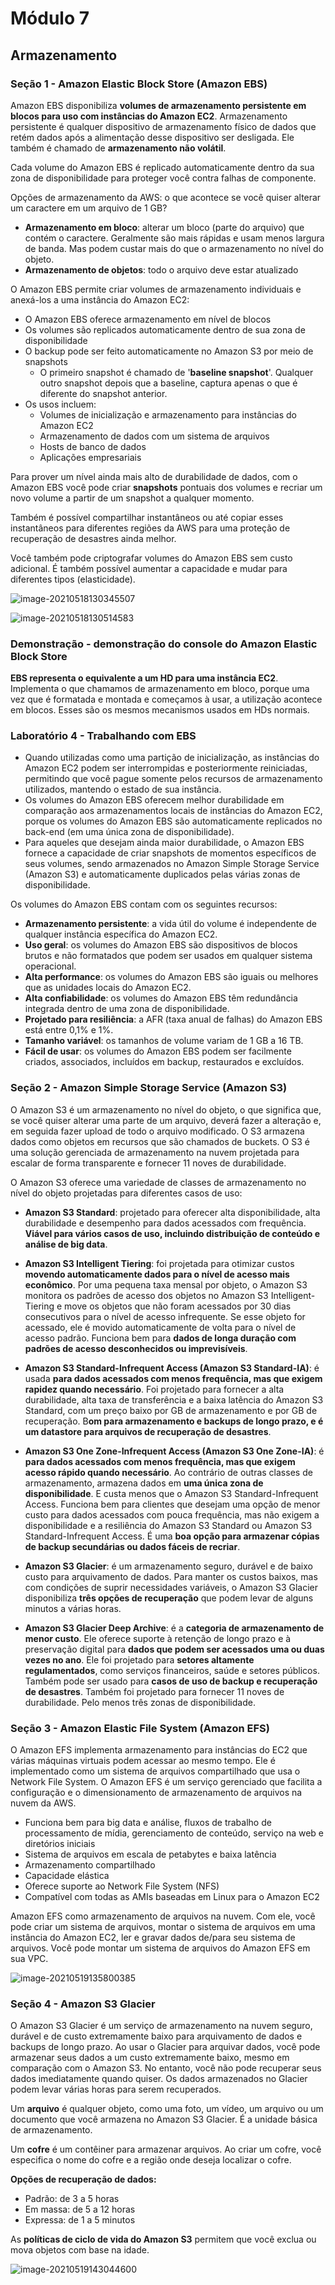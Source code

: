 # Módulo 7

## Armazenamento

### Seção 1 - Amazon Elastic Block Store (Amazon EBS) 

Amazon EBS disponibiliza **volumes de armazenamento persistente em blocos para uso com instâncias do Amazon EC2**. Armazenamento persistente é qualquer dispositivo de armazenamento físico de dados que retém dados após a alimentação desse dispositivo ser desligada. Ele também é chamado de **armazenamento não volátil**.

Cada volume do Amazon EBS é replicado automaticamente dentro da sua zona de disponibilidade para proteger você contra falhas de componente. 

Opções de armazenamento da AWS: o que acontece se você quiser alterar um caractere em um arquivo de 1 GB?

- **Armazenamento em bloco**: alterar um bloco (parte do arquivo) que contém o caractere. Geralmente são mais rápidas e usam menos largura de banda. Mas podem custar mais do que o armazenamento no nível do objeto.
- **Armazenamento de objetos**: todo o arquivo deve estar atualizado

O Amazon EBS permite criar volumes de armazenamento individuais e anexá-los a uma instância do Amazon EC2:

- O Amazon EBS oferece armazenamento em nível de blocos
- Os volumes são replicados automaticamente dentro de sua zona de disponibilidade
- O backup pode ser feito automaticamente no Amazon S3 por meio de snapshots
  - O primeiro snapshot é chamado de '**baseline snapshot**'. Qualquer outro snapshot depois que a baseline, captura apenas o que é diferente do snapshot anterior. 
- Os usos incluem:
  - Volumes de inicialização e armazenamento para instâncias do Amazon EC2
  - Armazenamento de dados com um sistema de arquivos
  - Hosts de banco de dados
  - Aplicações empresariais

Para prover um nível ainda mais alto de durabilidade de dados, com o Amazon EBS você pode criar **snapshots** pontuais dos volumes e recriar um novo volume a partir de um snapshot a qualquer momento.

Também é possível compartilhar instantâneos ou até copiar esses instantâneos para diferentes regiões da AWS para uma proteção de recuperação de desastres ainda melhor.

Você também pode criptografar volumes do Amazon EBS sem custo adicional. É também possível aumentar a capacidade e mudar para diferentes tipos (elasticidade).

![image-20210518130345507](C:\Users\Amanda\Documents\AWS\imagens\imagem-10.png)

![image-20210518130514583](C:\Users\Amanda\Documents\AWS\imagens\imagem-11.png)



### Demonstração - demonstração do console do Amazon Elastic Block Store

**EBS representa o equivalente  a um HD para uma instância EC2**.  Implementa o que chamamos de armazenamento em bloco, porque uma vez que é formatada e montada e começamos à usar, a utilização acontece em blocos. Esses são os mesmos mecanismos usados em HDs normais.





### Laboratório 4 - Trabalhando com EBS

- Quando utilizadas como uma partição de inicialização, as instâncias do  Amazon EC2 podem ser interrompidas e posteriormente reiniciadas, permitindo que você pague somente pelos recursos de armazenamento utilizados, mantendo o estado de sua instância.
- Os volumes do Amazon EBS oferecem melhor durabilidade em comparação aos  armazenamentos locais de instâncias do Amazon EC2, porque os volumes do  Amazon EBS são automaticamente replicados no back-end (em uma única zona de disponibilidade).
- Para aqueles que desejam ainda maior durabilidade, o Amazon EBS fornece a capacidade de criar snapshots de momentos específicos de seus volumes,  sendo armazenados no Amazon Simple Storage Service (Amazon S3) e  automaticamente duplicados pelas várias zonas de disponibilidade.

Os volumes do Amazon EBS contam com os seguintes recursos:

- **Armazenamento persistente**: a vida útil do volume é independente de qualquer instância específica do Amazon EC2.
- **Uso geral**: os volumes do Amazon EBS são dispositivos de blocos brutos e não  formatados que podem ser usados em qualquer sistema operacional.
- **Alta performance**: os volumes do Amazon EBS são iguais ou melhores que as unidades locais do Amazon EC2.
- **Alta confiabilidade**: os volumes do Amazon EBS têm redundância integrada dentro de uma zona de disponibilidade.
- **Projetado para resiliência**: a AFR (taxa anual de falhas) do Amazon EBS está entre 0,1% e 1%.
- **Tamanho variável**: os tamanhos de volume variam de 1 GB a 16 TB.
- **Fácil de usar**: os volumes do Amazon EBS podem ser facilmente criados, associados, incluídos em backup, restaurados e excluídos.





### Seção 2 - Amazon Simple Storage Service (Amazon S3) 

O Amazon S3 é um armazenamento no nível do objeto, o que significa que, se você quiser alterar uma parte de um arquivo, deverá fazer a alteração e, em seguida fazer upload de todo o arquivo modificado. O S3 armazena dados como objetos em recursos que são chamados de buckets. O S3 é uma solução gerenciada de armazenamento na nuvem projetada para escalar de forma transparente e fornecer 11 noves de durabilidade.

O Amazon S3 oferece uma variedade de classes de armazenamento no nível do objeto projetadas para diferentes casos de uso:

- **Amazon S3 Standard**: projetado para oferecer alta disponibilidade, alta durabilidade e desempenho para dados acessados com frequência. **Viável para vários casos de uso, incluindo distribuição de conteúdo e análise de big data**.

  

- **Amazon S3 Intelligent Tiering**: foi projetada para otimizar custos **movendo automaticamente dados para o nível de acesso mais econômico**. Por uma pequena taxa mensal por objeto, o Amazon S3 monitora os padrões de acesso dos objetos no Amazon S3 Intelligent-Tiering e move os objetos que não foram acessados por 30 dias consecutivos para o nível de acesso infrequente. Se esse objeto for acessado, ele é movido automaticamente de volta para o nível de acesso padrão. Funciona bem para **dados de longa duração com padrões de acesso desconhecidos ou imprevisíveis**.

  

- **Amazon S3 Standard-Infrequent Access (Amazon S3 Standard-IA)**: é usada **para dados acessados com menos frequência, mas que exigem rapidez quando necessário**. Foi projetado para fornecer a alta durabilidade, alta taxa de transferência e a baixa latência do Amazon S3 Standard, com um preço baixo por GB de armazenamento e por GB de recuperação. B**om para armazenamento e backups de longo prazo, e é um datastore para arquivos de recuperação de desastres**.

  

- **Amazon S3 One Zone-Infrequent Access (Amazon S3 One Zone-IA)**: é **para dados acessados com menos frequência, mas que exigem acesso rápido quando necessário**. Ao contrário de outras classes de armazenamento, armazena dados em **uma única zona de disponibilidade**. E custa menos que o Amazon S3 Standard-Infrequent Access. Funciona bem para clientes que desejam uma opção de menor custo para dados acessados com pouca frequência, mas não exigem a disponibilidade e a resiliência do Amazon S3 Standard ou Amazon S3 Standard-Infrequent Access. É uma **boa opção para armazenar cópias de backup secundárias ou dados fáceis de recriar**.

  

- **Amazon S3 Glacier**: é um armazenamento seguro, durável e de baixo custo para arquivamento de dados. Para manter os custos baixos, mas com condições de suprir necessidades variáveis, o Amazon S3 Glacier disponibiliza **três opções de recuperação** que podem levar de alguns minutos a várias horas. 

  

- **Amazon S3 Glacier Deep Archive**: é a **categoria de armazenamento de menor custo**. Ele oferece suporte à retenção de longo prazo e à preservação digital para **dados que podem ser acessados uma ou duas vezes no ano**. Ele foi projetado para **setores altamente regulamentados**, como serviços financeiros, saúde e setores públicos. Também pode ser usado para **casos de uso de backup e recuperação de desastres**. Também foi projetado para fornecer 11 noves de durabilidade. Pelo menos três zonas de disponibilidade.





### Seção 3 - Amazon Elastic File System (Amazon EFS) 

O Amazon EFS implementa armazenamento para instâncias do EC2 que várias máquinas virtuais podem acessar ao mesmo tempo. Ele é implementado como um sistema de arquivos compartilhado que usa o Network File System. O Amazon EFS é um serviço gerenciado que facilita a configuração e o dimensionamento de armazenamento de arquivos na nuvem da AWS.

- Funciona bem para big data e análise, fluxos de trabalho de processamento de mídia, gerenciamento de conteúdo, serviço na web e diretórios iniciais
- Sistema de arquivos em escala de petabytes e baixa latência
- Armazenamento compartilhado
- Capacidade elástica
- Oferece suporte ao Network File System (NFS)
- Compatível com todas as AMIs baseadas em Linux para o Amazon EC2

Amazon EFS como armazenamento de arquivos na nuvem. Com ele, você pode criar um sistema de arquivos, montar o sistema de arquivos em uma instância do Amazon EC2, ler e gravar dados de/para seu sistema de arquivos. Você pode montar um sistema de arquivos do Amazon EFS em sua VPC.

![image-20210519135800385](C:\Users\Amanda\Documents\AWS\imagens\imagem-12.png)





### Seção 4 - Amazon S3 Glacier 

O Amazon S3 Glacier é um serviço de armazenamento na nuvem seguro, durável e de custo extremamente baixo para arquivamento de dados e backups de longo prazo. Ao usar o Glacier para arquivar dados, você pode armazenar seus dados a um custo extremamente baixo, mesmo em comparação com o Amazon S3. No entanto, você não pode recuperar seus dados imediatamente quando quiser. Os dados armazenados no Glacier podem levar várias horas para serem recuperados.

Um **arquivo** é qualquer objeto, como uma foto, um vídeo, um arquivo ou um documento que você armazena no Amazon S3 Glacier. É a unidade básica de armazenamento.

Um **cofre** é um contêiner para armazenar arquivos. Ao criar um cofre, você especifica o nome do cofre e a região onde deseja localizar o cofre.

**Opções de recuperação de dados:**

- Padrão: de 3 a 5 horas
- Em massa: de 5 a 12 horas
- Expressa: de 1 a 5 minutos

 As **políticas de ciclo de vida do Amazon S3** permitem que você exclua ou mova objetos com base na idade.

![image-20210519143044600](C:\Users\Amanda\Documents\AWS\imagens\imagem-13.png)

